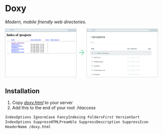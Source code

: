 # Doxy
*Modern, mobile friendly web directories.*


<img src="doxy.png"/>

## Installation
1. Copy *[doxy.html](https://raw.githubusercontent.com/mulhoon/doxy/master/dist/doxy.html)* to your server
2. Add this to the end of your root *.htaccess*

```
IndexOptions IgnoreCase FancyIndexing FoldersFirst VersionSort
IndexOptions SuppressHTMLPreamble SuppressDescription SuppressIcon  
HeaderName /doxy.html
```
